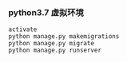 ### python3.7 虚拟环境
```
activate 
python manage.py makemigrations
python manage.py migrate
python manage.py runserver 
```
